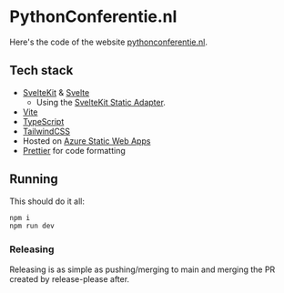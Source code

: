 # PythonConferentie.nl

Here's the code of the website [pythonconferentie.nl](https://pythonconferentie.nl/).

## Tech stack

- [SvelteKit](https://kit.svelte.dev/) & [Svelte](https://svelte.dev/)
  - Using the [SvelteKit Static Adapter](https://kit.svelte.dev/docs/adapter-static).
- [Vite](https://vitejs.dev/)
- [TypeScript](https://www.typescriptlang.org/)
- [TailwindCSS](https://tailwindcss.com/)
- Hosted on [Azure Static Web Apps](https://azure.microsoft.com/en-us/products/app-service/static)
- [Prettier](https://prettier.io/) for code formatting

## Running

This should do it all:

```bash
npm i
npm run dev
```

### Releasing

Releasing is as simple as pushing/merging to main and merging the PR created by release-please after.
